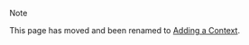 > [!NOTE]
> This page has moved and been renamed to [Adding a Context](/guides/usage/adding-a-context).
